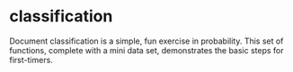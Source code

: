 classification
==============

Document classification is a simple, fun exercise in probability. This set of functions, complete with a mini data set, demonstrates the basic steps for first-timers. 

